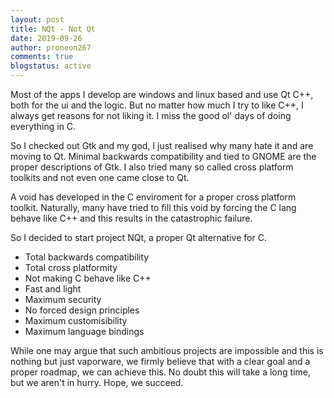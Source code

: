 ```yaml
---
layout: post
title: NQt - Not Qt
date: 2019-09-26
author: proneon267
comments: true
blogstatus: active
---
```


Most of the apps I develop are windows and linux based and use Qt C++, both for the ui and the logic.
But no matter how much I try to like C++, I always get reasons for not liking it.
I miss the good ol' days of doing everything in C.

So I checked out Gtk and my god, I just realised why many hate it and are moving to Qt.
Minimal backwards compatibility and tied to GNOME are the proper descriptions of Gtk.
I also tried many so called cross platform toolkits and not even one came close to Qt. 

A void has developed in the C enviroment for a proper cross platform toolkit. Naturally, many
have tried to fill this void by forcing the C lang behave like C++ and this results in the catastrophic 
failure. 

So I decided to start project NQt, a proper Qt alternative for C. 
* Total backwards compatibility
* Total cross platformity
* Not making C behave like C++
* Fast and light
* Maximum security
* No forced design principles
* Maximum customisibility
* Maximum language bindings

While one may argue that such ambitious projects are impossible and this is nothing but just vaporware,
we firmly believe that with a clear goal and a proper roadmap, we can achieve this. No doubt this 
will take a long time, but we aren't in hurry. Hope, we succeed. 
